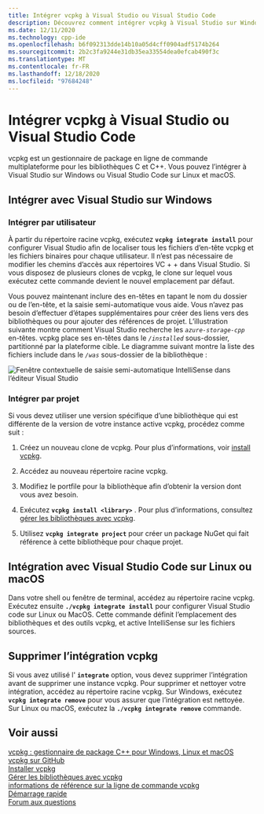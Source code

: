 ```yaml
---
title: Intégrer vcpkg à Visual Studio ou Visual Studio Code
description: Découvrez comment intégrer vcpkg à Visual Studio sur Windows, ou Visual Studio Code sur macOS et Linux.
ms.date: 12/11/2020
ms.technology: cpp-ide
ms.openlocfilehash: b6f092313dde14b10a05d4cff0904adf5174b264
ms.sourcegitcommit: 2b2c3fa9244e31db35ea33554dea0efcab490f3c
ms.translationtype: MT
ms.contentlocale: fr-FR
ms.lasthandoff: 12/18/2020
ms.locfileid: "97684248"
---
```

# <a name="integrate-vcpkg-with-visual-studio-or-visual-studio-code"></a>Intégrer vcpkg à Visual Studio ou Visual Studio Code

vcpkg est un gestionnaire de package en ligne de commande multiplateforme pour les bibliothèques C et C++. Vous pouvez l’intégrer à Visual Studio sur Windows ou Visual Studio Code sur Linux et macOS.

## <a name="integrate-with-visual-studio-on-windows"></a>Intégrer avec Visual Studio sur Windows

### <a name="integrate-per-user"></a>Intégrer par utilisateur

À partir du répertoire racine vcpkg, exécutez **`vcpkg integrate install`** pour configurer Visual Studio afin de localiser tous les fichiers d’en-tête vcpkg et les fichiers binaires pour chaque utilisateur. Il n’est pas nécessaire de modifier les chemins d’accès aux répertoires VC + + dans Visual Studio. Si vous disposez de plusieurs clones de vcpkg, le clone sur lequel vous exécutez cette commande devient le nouvel emplacement par défaut.

Vous pouvez maintenant inclure des en-têtes en tapant le nom du dossier ou de l’en-tête, et la saisie semi-automatique vous aide. Vous n’avez pas besoin d’effectuer d’étapes supplémentaires pour créer des liens vers des bibliothèques ou pour ajouter des références de projet. L’illustration suivante montre comment Visual Studio recherche les *`azure-storage-cpp`* en-têtes. vcpkg place ses en-têtes dans le *`/installed`* sous-dossier, partitionné par la plateforme cible. Le diagramme suivant montre la liste des fichiers include dans le *`/was`* sous-dossier de la bibliothèque :

![Fenêtre contextuelle de saisie semi-automatique IntelliSense dans l’éditeur Visual Studio](media/vcpkg-intellisense.png "vcpkg et IntelliSense")

### <a name="integrate-per-project"></a>Intégrer par projet

Si vous devez utiliser une version spécifique d’une bibliothèque qui est différente de la version de votre instance active vcpkg, procédez comme suit :

1. Créez un nouveau clone de vcpkg. Pour plus d’informations, voir [install vcpkg](install-vcpkg.md).

1. Accédez au nouveau répertoire racine vcpkg.

1. Modifiez le portfile pour la bibliothèque afin d’obtenir la version dont vous avez besoin.

1. Exécutez **`vcpkg install <library>`** . Pour plus d’informations, consultez [gérer les bibliothèques avec vcpkg](manage-libraries-with-vcpkg.md).

1. Utilisez **`vcpkg integrate project`** pour créer un package NuGet qui fait référence à cette bibliothèque pour chaque projet.

## <a name="integrate-with-visual-studio-code-on-linux-or-macos"></a>Intégration avec Visual Studio Code sur Linux ou macOS

Dans votre shell ou fenêtre de terminal, accédez au répertoire racine vcpkg. Exécutez ensuite **`./vcpkg integrate install`** pour configurer Visual Studio code sur Linux ou MacOS. Cette commande définit l’emplacement des bibliothèques et des outils vcpkg, et active IntelliSense sur les fichiers sources.

## <a name="remove-vcpkg-integration"></a>Supprimer l’intégration vcpkg

Si vous avez utilisé l' **`integrate`** option, vous devez supprimer l’intégration avant de supprimer une instance vcpkg. Pour supprimer et nettoyer votre intégration, accédez au répertoire racine vcpkg. Sur Windows, exécutez **`vcpkg integrate remove`** pour vous assurer que l’intégration est nettoyée. Sur Linux ou macOS, exécutez la **`./vcpkg integrate remove`** commande.

## <a name="see-also"></a>Voir aussi

[vcpkg : gestionnaire de package C++ pour Windows, Linux et macOS](./vcpkg.md)\
[vcpkg sur GitHub](https://github.com/Microsoft/vcpkg)\
[Installer vcpkg](install-vcpkg.md)\
[Gérer les bibliothèques avec vcpkg](manage-libraries-with-vcpkg.md)\
[informations de référence sur la ligne de commande vcpkg](vcpkg-command-line-reference.md)\
[Démarrage rapide](https://github.com/microsoft/vcpkg/blob/master/docs/index.md)\
[Forum aux questions](https://github.com/microsoft/vcpkg/blob/master/docs/about/faq.md)
